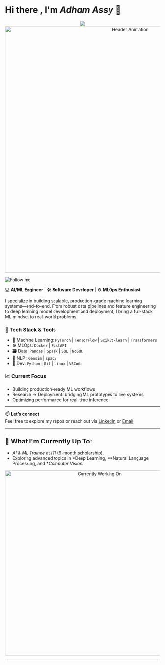 # Hi there , I'm *Adham Assy* 👋

<div align=center>
   <img src="https://readme-typing-svg.herokuapp.com?color=%xd61707&size=32&center=true&vCenter=true&width=600&height=50&lines=Hello+Everyone;Welcome+To+My+Portfolio;+AI+Software+Engineer; alt="Headline" />
</div>

<div align="center">
  <img src="https://github.com/adham3assy/assets/animation-header.gif" alt="Header Animation" width="800"/>
</div>

![Follow me](https://img.shields.io/badge/Follow%20me-brightpink?style=social&logo=github)




💻 **AI/ML Engineer** | 🛠 **Software Developer** | ⚙️ **MLOps Enthusiast**

I specialize in building scalable, production-grade machine learning systems—end-to-end. From robust data pipelines and feature engineering to deep learning model development and deployment, I bring a full-stack ML mindset to real-world problems.

### 🚀 Tech Stack & Tools
- 🧠 Machine Learning: `PyTorch` | `TensorFlow` | `Scikit-learn` | `Transformers`
- ⚙️ MLOps: `Docker` | `FastAPI`
- 🗃 Data: `Pandas` | `Spark` | `SQL` | `NoSQL`
- 💬 NLP :  `Gensim` | `spaCy`
- 🧰 Dev: `Python` | `Git` | `Linux` | `VSCode`

### 📈 Current Focus
- Building production-ready ML workflows  
- Research → Deployment: bridging ML prototypes to live systems  
- Optimizing performance for real-time inference

---

📫 **Let’s connect**  
Feel free to explore my repos or reach out via [LinkedIn](https://linkedin.com/in/adham-assy) or [Email](mailto:adhamabdelsalam@outlook.com)

---

## 🚀 What I'm Currently Up To:

- *AI & ML Trainee* at *ITI* (9-month scholarship).
- Exploring advanced topics in *Deep Learning, **Natural Language Processing, and **Computer Vision*.

<div align="center">
  <img src="https://github.com/IsraaAbdelghany/IsraaAbdelghany/assets/currently-working-on.gif" alt="Currently Working On" width="600"/>
</div>

---



